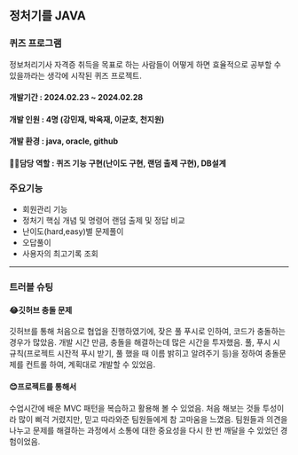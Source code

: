 ## 정처기를 JAVA
### 퀴즈 프로그램
정보처리기사 자격증 취득을 목표로 하는 사람들이 어떻게 하면 효율적으로 공부할 수 있을까라는 생각에 시작된 퀴즈 프로젝트.

#### 개발기간 : 2024.02.23 ~ 2024.02.28
#### 개발 인원 : 4명 (강민재, 박옥재, 이균호, 천지원)
#### 개발 환경 : java, oracle, github
#### 🧑‍💻담당 역할 : 퀴즈 기능 구현(난이도 구현, 랜덤 출제 구현), DB설계

### 주요기능
- 회원관리 기능
- 정처기 핵심 개념 및 명령어 랜덤 출제 및 정답 비교
- 난이도(hard,easy)별 문제풀이
- 오답풀이
- 사용자의 최고기록 조회

<hr>

### 트러블 슈팅
#### 😂깃허브 충돌 문제
깃허브를 통해 처음으로 협업을 진행하였기에, 잦은 풀 푸시로 인하여, 코드가 충돌하는 경우가 많았음.
개발 시간 만큼, 충돌을 해결하는데 많은 시간을 투자했음.
풀, 푸시 시 규칙(프로젝트 시잔적 푸시 받기, 풀 했을 때 이름 밝히고 알려주기 등)을 정하여 충돌문제를 컨트롤 하여, 계획대로
개발할 수 있었음.

#### 😊프로젝트를 통해서
수업시간에 배운 MVC 패턴을 복습하고 활용해 볼 수 있었음.
처음 해보는 것들 투성이라 많이 삐걱 거렸지만, 믿고 따라와준 팀원들에게 참 고마움을 느꼈음.
팀원들과 의견을 나누고 문제를 해결하는 과정에서 소통에 대한 중요성을 다시 한 번 깨달을 수 있었던 경험이었음.
